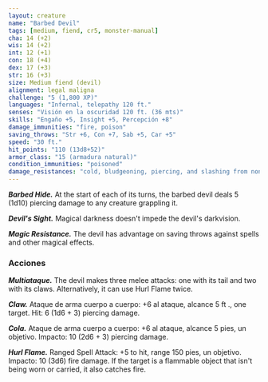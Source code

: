 ```yaml
---
layout: creature
name: "Barbed Devil"
tags: [medium, fiend, cr5, monster-manual]
cha: 14 (+2)
wis: 14 (+2)
int: 12 (+1)
con: 18 (+4)
dex: 17 (+3)
str: 16 (+3)
size: Medium fiend (devil)
alignment: legal maligna
challenge: "5 (1,800 XP)"
languages: "Infernal, telepathy 120 ft."
senses: "Visión en la oscuridad 120 ft. (36 mts)"
skills: "Engaño +5, Insight +5, Percepción +8"
damage_immunities: "fire, poison"
saving_throws: "Str +6, Con +7, Sab +5, Car +5"
speed: "30 ft."
hit_points: "110 (13d8+52)"
armor_class: "15 (armadura natural)"
condition_immunities: "poisoned"
damage_resistances: "cold, bludgeoning, piercing, and slashing from nonmagical weapons that aren't silvered"
---
```


***Barbed Hide.*** At the start of each of its turns, the barbed devil deals 5 (1d10) piercing damage to any creature grappling it.

***Devil's Sight.*** Magical darkness doesn't impede the devil's darkvision.

***Magic Resistance.*** The devil has advantage on saving throws against spells and other magical effects.

### Acciones

***Multiataque.*** The devil makes three melee attacks: one with its tail and two with its claws. Alternatively, it can use Hurl Flame twice.

***Claw.*** Ataque de arma cuerpo a cuerpo: +6 al ataque, alcance 5 ft ., one target. Hit: 6 (1d6 + 3) piercing damage.

***Cola.*** Ataque de arma cuerpo a cuerpo: +6 al ataque, alcance 5 pies, un objetivo. Impacto: 10 (2d6 + 3) piercing damage.

***Hurl Flame.*** Ranged Spell Attack: +5 to hit, range 150 pies, un objetivo. Impacto: 10 (3d6) fire damage. If the target is a flammable object that isn't being worn or carried, it also catches fire.